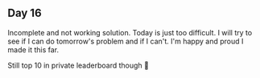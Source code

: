 ## Day 16

Incomplete and not working solution. Today is just too difficult. I will try to see if I can do tomorrow's problem and if I can't. I'm happy and proud I made it this far.

Still top 10 in private leaderboard though 🫡